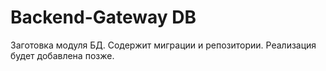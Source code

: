 # Backend-Gateway DB

Заготовка модуля БД. Содержит миграции и репозитории. Реализация будет добавлена позже.
